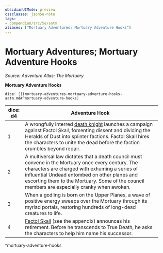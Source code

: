 ```yaml
---
obsidianUIMode: preview
cssclasses: json5e-note
tags:
- compendium/src/5e/aatm
aliases: ["Mortuary Adventures; Mortuary Adventure Hooks"]
---
```

# Mortuary Adventures; Mortuary Adventure Hooks
*Source: Adventure Atlas: The Mortuary* 

**Mortuary Adventure Hooks**

`dice: [](mortuary-adventures-mortuary-adventure-hooks-aatm.md#^mortuary-adventure-hooks)`

| dice: d4 | Adventure Hook |
|----------|----------------|
| 1 | A wrongfully interred [death knight](2-Mechanics/CLI/bestiary/undead/death-knight.md) launches a campaign against Factol Skall, fomenting dissent and dividing the Heralds of Dust into splinter factions. Factol Skall hires the characters to unite the dead before the faction crumbles beyond repair. |
| 2 | A multiversal law dictates that a death council must convene in the Mortuary once every century. The characters are charged with exhuming a series of influential Undead entombed on other planes and escorting them to the Mortuary. Some of the council members are especially cranky when awoken. |
| 3 | When a godling is born on the Upper Planes, a wave of positive energy sweeps over the Mortuary through its myriad portals, restoring hundreds of long-dead creatures to life. |
| 4 | [Factol Skall](2-Mechanics/CLI/bestiary/undead/factol-skall-aatm.md) (see the appendix) announces his retirement. Before he transcends to True Death, he asks the characters to help him name his successor. |
^mortuary-adventure-hooks